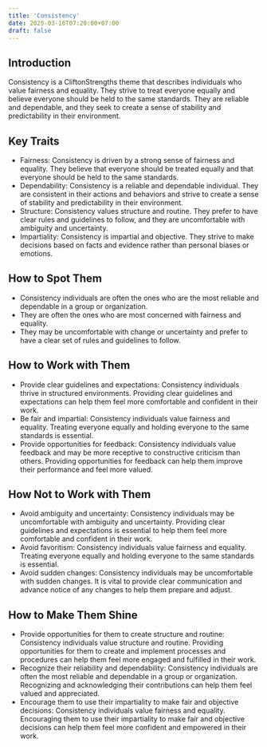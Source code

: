```yaml
---
title: 'Consistency'
date: 2025-03-16T07:20:00+07:00
draft: false
---
```


## Introduction

Consistency is a CliftonStrengths theme that describes individuals who value fairness and equality. They strive to treat everyone equally and believe everyone should be held to the same standards. They are reliable and dependable, and they seek to create a sense of stability and predictability in their environment.

## Key Traits

- Fairness: Consistency is driven by a strong sense of fairness and equality. They believe that everyone should be treated equally and that everyone should be held to the same standards.
- Dependability: Consistency is a reliable and dependable individual. They are consistent in their actions and behaviors and strive to create a sense of stability and predictability in their environment.
- Structure: Consistency values structure and routine. They prefer to have clear rules and guidelines to follow, and they are uncomfortable with ambiguity and uncertainty.
- Impartiality: Consistency is impartial and objective. They strive to make decisions based on facts and evidence rather than personal biases or emotions.

## How to Spot Them

- Consistency individuals are often the ones who are the most reliable and dependable in a group or organization.
- They are often the ones who are most concerned with fairness and equality.
- They may be uncomfortable with change or uncertainty and prefer to have a clear set of rules and guidelines to follow.

## How to Work with Them

- Provide clear guidelines and expectations: Consistency individuals thrive in structured environments. Providing clear guidelines and expectations can help them feel more comfortable and confident in their work.
- Be fair and impartial: Consistency individuals value fairness and equality. Treating everyone equally and holding everyone to the same standards is essential.
- Provide opportunities for feedback: Consistency individuals value feedback and may be more receptive to constructive criticism than others. Providing opportunities for feedback can help them improve their performance and feel more valued.

## How Not to Work with Them

- Avoid ambiguity and uncertainty: Consistency individuals may be uncomfortable with ambiguity and uncertainty. Providing clear guidelines and expectations is essential to help them feel more comfortable and confident in their work.
- Avoid favoritism: Consistency individuals value fairness and equality. Treating everyone equally and holding everyone to the same standards is essential.
- Avoid sudden changes: Consistency individuals may be uncomfortable with sudden changes. It is vital to provide clear communication and advance notice of any changes to help them prepare and adjust.

## How to Make Them Shine

- Provide opportunities for them to create structure and routine: Consistency individuals value structure and routine. Providing opportunities for them to create and implement processes and procedures can help them feel more engaged and fulfilled in their work.
- Recognize their reliability and dependability: Consistency individuals are often the most reliable and dependable in a group or organization. Recognizing and acknowledging their contributions can help them feel valued and appreciated.
- Encourage them to use their impartiality to make fair and objective decisions: Consistency individuals value fairness and equality. Encouraging them to use their impartiality to make fair and objective decisions can help them feel more confident and empowered in their work.
